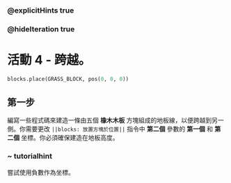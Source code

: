 ### @explicitHints true
### @hideIteration true 
# 活動 4 - 跨越。

```python
blocks.place(GRASS_BLOCK, pos(0, 0, 0))
```

## 第一步
編寫一些程式碼來建造一條由五個 **橡木木板** 方塊組成的地板線，以便跨越到另一側。你需要更改 `||blocks: 放置方塊於位置||` 指令中 **第二個** 參數的 **第一個** 和 **第二個** 坐標。你必須確保建造在地板高度。
### ~ tutorialhint 
嘗試使用負數作為坐標。
